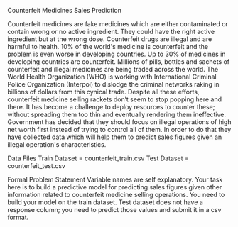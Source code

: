 Counterfeit Medicines Sales Prediction

Counterfeit medicines are fake medicines which are either contaminated or contain wrong or no active ingredient. They could have the right active ingredient but at the wrong dose.
Counterfeit drugs are illegal and are harmful to health. 10% of the world's medicine is counterfeit and the problem is even worse in developing countries. 
Up to 30% of medicines in developing countries are counterfeit.
Millions of pills, bottles and sachets of counterfeit and illegal medicines are being traded across the world. The World Health Organization (WHO) is working with International 
Criminal Police Organization (Interpol) to dislodge the criminal networks raking in billions of dollars from this cynical trade.
Despite all these efforts, counterfeit medicine selling rackets don’t seem to stop popping here and there. It has become a challenge to deploy resources to counter these; 
without spreading them too thin and eventually rendering them ineffective. Government has decided that they should focus on illegal operations of high net worth first 
instead of trying to control all of them. In order to do that they have collected data which will help them to predict sales figures given an illegal operation's characteristics.


Data Files
Train Dataset = counterfeit_train.csv
Test Dataset = counterfeit_test.csv


Formal Problem Statement
Variable names are self explanatory.
Your task here is to build a predictive model for predicting sales figures given other information related to counterfeit medicine selling operations. You need to build your model on the train dataset. Test dataset does not have a response column; you need to predict those values and submit it in a csv format.
